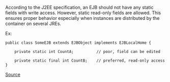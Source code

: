 According to the J2EE specification, an EJB should not have any static fields with write access. However, static read-only fields are allowed. This ensures proper behavior especially when instances are distributed by the container on several JREs.

Ex:

```
public class SomeEJB extends EJBObject implements EJBLocalHome {

	private static int CountA;			// poor, field can be edited

	private static final int CountB;	// preferred, read-only access
}
```

[Source](https://pmd.github.io/pmd-5.3.3/pmd-java/rules/java/j2ee.html#StaticEJBFieldShouldBeFinal)
